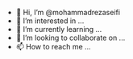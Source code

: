 - 👋 Hi, I’m @mohammadrezaseifi
- 👀 I’m interested in ...
- 🌱 I’m currently learning ...
- 💞️ I’m looking to collaborate on ...
- 📫 How to reach me ...

<!---
mohammadrezaseifi/mohammadrezaseifi is a ✨ special ✨ repository because its `README.md` (this file) appears on your GitHub profile.
You can click the Preview link to take a look at your changes.
--->
